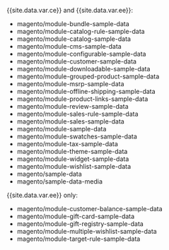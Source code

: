 
{{site.data.var.ce}} and {{site.data.var.ee}}:

*	magento/module-bundle-sample-data
*	magento/module-catalog-rule-sample-data
*	magento/module-catalog-sample-data
*	magento/module-cms-sample-data
*	magento/module-configurable-sample-data
*	magento/module-customer-sample-data
*	magento/module-downloadable-sample-data
*	magento/module-grouped-product-sample-data
*	magento/module-msrp-sample-data
*	magento/module-offline-shipping-sample-data
*	magento/module-product-links-sample-data
*	magento/module-review-sample-data
*	magento/module-sales-rule-sample-data
*	magento/module-sales-sample-data
*	magento/module-sample-data
*	magento/module-swatches-sample-data
*	magento/module-tax-sample-data
*	magento/module-theme-sample-data
*	magento/module-widget-sample-data
*	magento/module-wishlist-sample-data
*	magento/sample-data
*	magento/sample-data-media

{{site.data.var.ee}} only:

*	magento/module-customer-balance-sample-data
*	magento/module-gift-card-sample-data
*	magento/module-gift-registry-sample-data
*	magento/module-multiple-wishlist-sample-data
*	magento/module-target-rule-sample-data
